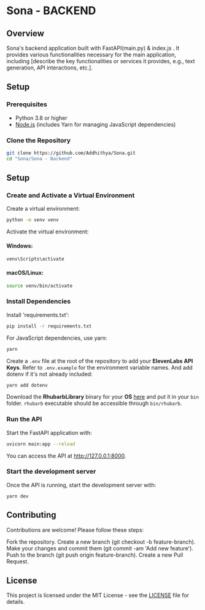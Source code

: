 # Sona - BACKEND

## Overview

Sona's backend application built with FastAPI(main.py) & index.js . It provides various functionalities necessary for the main application, including [describe the key functionalities or services it provides, e.g., text generation, API interactions, etc.].

## Setup

### Prerequisites

- Python 3.8 or higher
- [Node.js](https://nodejs.org/) (includes Yarn for managing JavaScript dependencies)

### Clone the Repository

```bash
git clone https://github.com/Addhithya/Sona.git
cd "Sona/Sona - Backend"
```


## Setup

### Create and Activate a Virtual Environment
Create a virtual environment:
```bash
python -m venv venv
```
Activate the virtual environment:
#### Windows:
```bash
venv\Scripts\activate
```

#### macOS/Linux:
```bash
source venv/bin/activate
```

### Install Dependencies
Install 'requirements.txt':
```bash
pip install -r requirements.txt
```
For JavaScript dependencies, use yarn:
```bash
yarn
```

Create a `.env` file at the root of the repository to add your **ElevenLabs API Keys**. Refer to `.env.example` for the environment variable names.
And add dotenv if it's not already included:
```bash
yarn add dotenv
```

Download the **RhubarbLibrary** binary for your **OS** [here](https://github.com/DanielSWolf/rhubarb-lip-sync/releases) and put it in your `bin` folder. `rhubarb` executable should be accessible through `bin/rhubarb`.

### Run the API
Start the FastAPI application with:
```bash
uvicorn main:app --reload
```
You can access the API at http://127.0.0.1:8000.


### Start the development server 
Once the API is running, start the development server with:
```
yarn dev
```

## Contributing

Contributions are welcome! Please follow these steps:

Fork the repository.
Create a new branch (git checkout -b feature-branch).
Make your changes and commit them (git commit -am 'Add new feature').
Push to the branch (git push origin feature-branch).
Create a new Pull Request.

## License

This project is licensed under the MIT License - see the [LICENSE](LICENSE) file for details.

